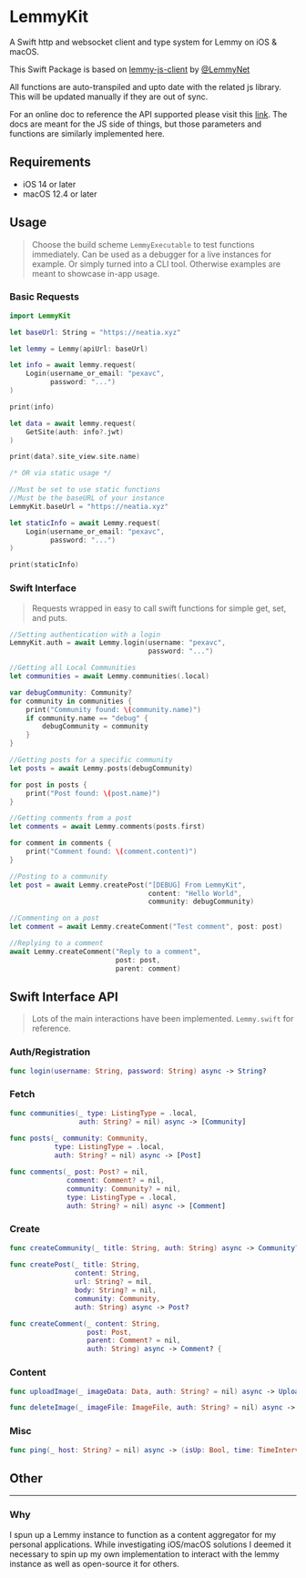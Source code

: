 # LemmyKit

A Swift http and websocket client and type system for Lemmy on iOS & macOS.

This Swift Package is based on [lemmy-js-client](https://github.com/LemmyNet/lemmy-js-client) by [@LemmyNet](https://github.com/LemmyNet)

All functions are auto-transpiled and upto date with the related js library. This will be updated manually if they are out of sync.

For an online doc to reference the API supported please visit this [link](https://join-lemmy.org/api/). The docs are meant for the JS side of things, but those parameters and functions are similarly implemented here.

## Requirements

- iOS 14 or later
- macOS 12.4 or later

## Usage

> Choose the build scheme `LemmyExecutable` to test functions immediately. Can be used as a debugger for a live instances for example. Or simply turned into a CLI tool. Otherwise examples are meant to showcase in-app usage.

### Basic Requests

```swift
import LemmyKit

let baseUrl: String = "https://neatia.xyz"

let lemmy = Lemmy(apiUrl: baseUrl)

let info = await lemmy.request(
    Login(username_or_email: "pexavc",
          password: "...")
)

print(info)

let data = await lemmy.request(
    GetSite(auth: info?.jwt)
)

print(data?.site_view.site.name)

/* OR via static usage */

//Must be set to use static functions
//Must be the baseURL of your instance
LemmyKit.baseUrl = "https://neatia.xyz"

let staticInfo = await Lemmy.request(
    Login(username_or_email: "pexavc",
          password: "...")
)

print(staticInfo)
```

### Swift Interface

> Requests wrapped in easy to call swift functions for simple get, set, and puts.

```swift
//Setting authentication with a login
LemmyKit.auth = await Lemmy.login(username: "pexavc",
                                  password: "...")

```

```swift
//Getting all Local Communities
let communities = await Lemmy.communities(.local)

var debugCommunity: Community?
for community in communities {
    print("Community found: \(community.name)")
    if community.name == "debug" {
        debugCommunity = community
    }
}
```

```swift
//Getting posts for a specific community
let posts = await Lemmy.posts(debugCommunity)

for post in posts {
    print("Post found: \(post.name)")
}
```

```swift
//Getting comments from a post
let comments = await Lemmy.comments(posts.first)

for comment in comments {
    print("Comment found: \(comment.content)")
}
```

```swift
//Posting to a community
let post = await Lemmy.createPost("[DEBUG] From LemmyKit",
                                  content: "Hello World",
                                  community: debugCommunity)

```

```swift
//Commenting on a post
let comment = await Lemmy.createComment("Test comment", post: post)
```

```swift
//Replying to a comment
await Lemmy.createComment("Reply to a comment",
                          post: post,
                          parent: comment)
```

## Swift Interface API

> Lots of the main interactions have been implemented. `Lemmy.swift` for reference.

### Auth/Registration

```swift
func login(username: String, password: String) async -> String?
```

### Fetch

```swift
func communities(_ type: ListingType = .local,
                 auth: String? = nil) async -> [Community]
                 
func posts(_ community: Community,
           type: ListingType = .local,
           auth: String? = nil) async -> [Post]

func comments(_ post: Post? = nil,
              comment: Comment? = nil,
              community: Community? = nil,
              type: ListingType = .local,
              auth: String? = nil) async -> [Comment]
```

### Create

```swift
func createCommunity(_ title: String, auth: String) async -> Community?
                 
func createPost(_ title: String,
                content: String,
                url: String? = nil,
                body: String? = nil,
                community: Community,
                auth: String) async -> Post?

func createComment(_ content: String,
                   post: Post,
                   parent: Comment? = nil,
                   auth: String) async -> Comment? {
```

### Content

```swift
func uploadImage(_ imageData: Data, auth: String? = nil) async -> UploadImageResponse? {

func deleteImage(_ imageFile: ImageFile, auth: String? = nil) async -> EmptyResponse? {
```

### Misc

```swift
func ping(_ host: String? = nil) async -> (isUp: Bool, time: TimeInterval)?
```


## Other

---

### Why

I spun up a Lemmy instance to function as a content aggregator for my personal applications. While investigating iOS/macOS solutions I deemed it necessary to spin up my own implementation to interact with the lemmy instance as well as open-source it for others.
